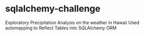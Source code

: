 # sqlalchemy-challenge

Exploratory Precipitation Analysis on the weather in Hawaii
Used automapping to Reflect Tables into SQLAlchemy ORM